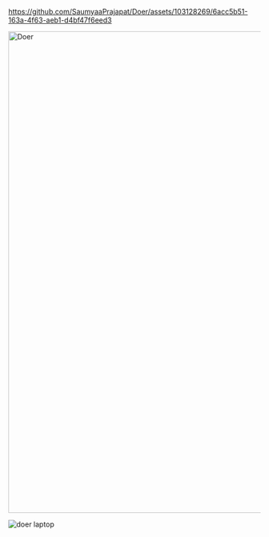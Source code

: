 https://github.com/SaumyaaPrajapat/Doer/assets/103128269/6acc5b51-163a-4f63-aeb1-d4bf47f6eed3

<img width="960" alt="Doer" src="https://github.com/SaumyaaPrajapat/Doer/assets/103128269/d1b01fdc-dd40-46d4-9883-e69a745d1ce8">

![doer laptop](https://github.com/SaumyaaPrajapat/Doer/assets/103128269/96b98823-f6dd-4130-b93f-3a423518fac2)

